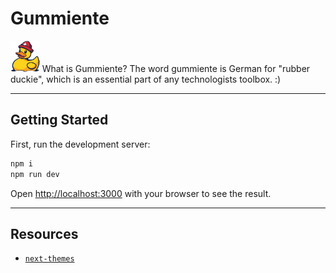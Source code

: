 # Gummiente

<img src="public/images/logo.png" style="height:50px" alt="Gummiente logo" />
What is Gummiente? The word gummiente is German for "rubber duckie", which is an essential part of any technologists toolbox. :)

---

## Getting Started

First, run the development server:

```bash
npm i
npm run dev
```

Open [http://localhost:3000](http://localhost:3000) with your browser to see the result.

---

## Resources

- [`next-themes`](https://www.npmjs.com/package/next-themes)
